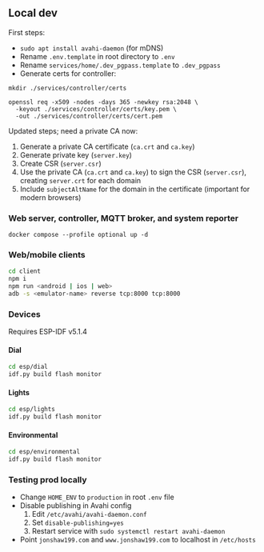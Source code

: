 ## Local dev

First steps:

- `sudo apt install avahi-daemon` (for mDNS)
- Rename `.env.template` in root directory to `.env`
- Rename `services/home/.dev_pgpass.template` to `.dev_pgpass`
- Generate certs for controller:

```
mkdir ./services/controller/certs

openssl req -x509 -nodes -days 365 -newkey rsa:2048 \
  -keyout ./services/controller/certs/key.pem \
  -out ./services/controller/certs/cert.pem
```

Updated steps; need a private CA now:

1. Generate a private CA certificate (`ca.crt` and `ca.key`)
2. Generate private key (`server.key`)
3. Create CSR (`server.csr`)
4. Use the private CA (`ca.crt` and `ca.key`) to sign the CSR (`server.csr`), creating `server.crt` for each domain
5. Include `subjectAltName` for the domain in the certificate (important for modern browsers)

### Web server, controller, MQTT broker, and system reporter

`docker compose --profile optional up -d`

### Web/mobile clients

```sh
cd client
npm i
npm run <android | ios | web>
adb -s <emulator-name> reverse tcp:8000 tcp:8000
```

### Devices

Requires ESP-IDF v5.1.4

#### Dial

```sh
cd esp/dial
idf.py build flash monitor
```

#### Lights

```sh
cd esp/lights
idf.py build flash monitor
```

#### Environmental

```sh
cd esp/environmental
idf.py build flash monitor
```

### Testing prod locally

- Change `HOME_ENV` to `production` in root `.env` file
- Disable publishing in Avahi config
  1. Edit `/etc/avahi/avahi-daemon.conf`
  2. Set `disable-publishing=yes`
  3. Restart service with `sudo systemctl restart avahi-daemon`
- Point `jonshaw199.com` and `www.jonshaw199.com` to localhost in `/etc/hosts`
